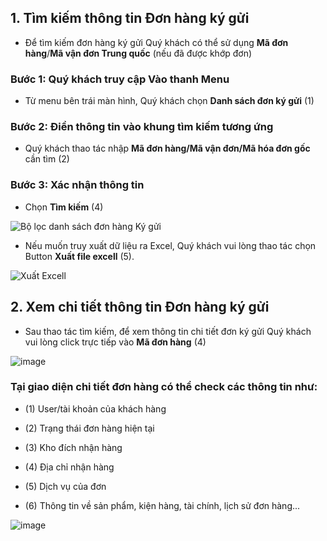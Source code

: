## 1. Tìm kiếm thông tin Đơn hàng ký gửi

- Để tìm kiếm đơn hàng ký gửi Quý khách có thể sử dụng **Mã đơn hàng**/**Mã vận đơn Trung quốc** (nếu đã được khớp đơn)

### Bước 1: Quý khách truy cập Vào thanh Menu  
- Từ menu bên trái màn hình, Quý khách chọn **Danh sách đơn ký gửi** (1)
### Bước 2: Điền thông tin vào khung tìm kiếm tương ứng
- Quý khách thao tác nhập **Mã đơn hàng/Mã vận đơn/Mã hóa đơn gốc** cần tìm (2)
### Bước 3: Xác nhận thông tin
- Chọn **Tìm kiếm** (4)
  
![Bộ lọc danh sách đơn hàng Ký gửi](https://user-images.githubusercontent.com/85599407/186576558-c6b8b5ff-0281-4256-a282-f0bd6e01c453.png)

- Nếu muốn truy xuất dữ liệu ra Excel, Quý khách vui lòng thao tác chọn Button **Xuất file excell** (5).

![Xuất Excell](https://user-images.githubusercontent.com/85599407/183396438-a6513f81-862c-4860-a134-4d21ec9ab0e2.png)

## 2. Xem chi tiết thông tin Đơn hàng ký gửi

- Sau thao tác tìm kiếm, để xem thông tin chi tiết đơn ký gửi Quý khách vui lòng click trực tiếp vào **Mã đơn hàng** (4)

![image](https://user-images.githubusercontent.com/85599407/183391289-c6cb36e5-9f86-4c2a-aec5-c8e7f06425c2.png)

### Tại giao diện chi tiết đơn hàng có thể check các thông tin như: 

  - (1) User/tài khoản của khách hàng
    
  - (2) Trạng thái đơn hàng hiện tại
    
  - (3) Kho đích nhận hàng
    
  - (4) Địa chỉ nhận hàng
    
  - (5) Dịch vụ của đơn

  - (6) Thông tin về sản phẩm, kiện hàng, tài chính, lịch sử đơn hàng...

![image](https://user-images.githubusercontent.com/85599407/183392069-225e9cfc-1e7a-4837-b263-9954982f8ec9.png)


